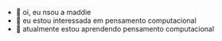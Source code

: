 - 👋 oi, eu nsou a maddie
- 👀 eu estou interessada em pensamento computacional
- 🌱 atualmente estou aprendendo pensamento computacional 
  




